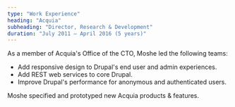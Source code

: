 ```yaml
---
type: "Work Experience"
heading: "Acquia"
subheading: "Director, Research & Development"
duration: "July 2011 – April 2016 (5 years)"
---
```


As a member of Acquia's Office of the CTO, Moshe led the following teams:

* Add responsive design to Drupal's end user and admin experiences.
* Add REST web services to core Drupal.
* Improve Drupal's performance for anonymous and authenticated users.

Moshe specified and prototyped new Acquia products & features.

